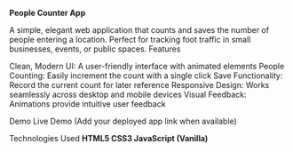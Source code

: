 **People Counter App**

A simple, elegant web application that counts and saves the number of people entering a location. Perfect for tracking foot traffic in small businesses, events, or public spaces.
Features

Clean, Modern UI: A user-friendly interface with animated elements
People Counting: Easily increment the count with a single click
Save Functionality: Record the current count for later reference
Responsive Design: Works seamlessly across desktop and mobile devices
Visual Feedback: Animations provide intuitive user feedback

Demo
Live Demo (Add your deployed app link when available)

Technologies Used
**HTML5
CSS3
JavaScript (Vanilla)**
